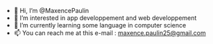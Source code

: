 - 👋 Hi, I’m @MaxencePaulin
- 👀 I’m interested in app developpement and web developpement
- 🌱 I’m currently learning some language in computer science
- 📫 You can reach me at this e-mail : [maxence.paulin25@gmail.com](mailto:maxence.paulin25@gmail.com)

<!---
MaxencePaulin/MaxencePaulin is a ✨ special ✨ repository because its `README.md` (this file) appears on your GitHub profile.
You can click the Preview link to take a look at your changes.
--->

